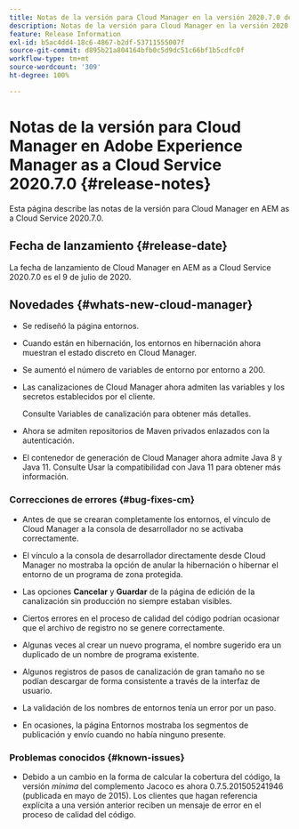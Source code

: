 ```yaml
---
title: Notas de la versión para Cloud Manager en la versión 2020.7.0 de AEM as a Cloud Service
description: Notas de la versión para Cloud Manager en la versión 2020.7.0 de AEM as a Cloud Service
feature: Release Information
exl-id: b5ac4dd4-18c6-4867-b2df-53711555007f
source-git-commit: d895b21a804164bfb0c5d9dc51c66bf1b5cdfc0f
workflow-type: tm+mt
source-wordcount: '309'
ht-degree: 100%

---
```


# Notas de la versión para Cloud Manager en Adobe Experience Manager as a Cloud Service 2020.7.0 {#release-notes}

Esta página describe las notas de la versión para Cloud Manager en AEM as a Cloud Service 2020.7.0.

## Fecha de lanzamiento {#release-date}

La fecha de lanzamiento de Cloud Manager en AEM as a Cloud Service 2020.7.0 es el 9 de julio de 2020.

## Novedades {#whats-new-cloud-manager}

* Se rediseñó la página entornos.

* Cuando están en hibernación, los entornos en hibernación ahora muestran el estado discreto en Cloud Manager.

* Se aumentó el número de variables de entorno por entorno a 200.

* Las canalizaciones de Cloud Manager ahora admiten las variables y los secretos establecidos por el cliente.

   Consulte Variables de canalización para obtener más detalles.

* Ahora se admiten repositorios de Maven privados enlazados con la autenticación.

* El contenedor de generación de Cloud Manager ahora admite Java 8 y Java 11.
Consulte Usar la compatibilidad con Java 11 para obtener más información.

### Correcciones de errores {#bug-fixes-cm}

* Antes de que se crearan completamente los entornos, el vínculo de Cloud Manager a la consola de desarrollador no se activaba correctamente.

* El vínculo a la consola de desarrollador directamente desde Cloud Manager no mostraba la opción de anular la hibernación o hibernar el entorno de un programa de zona protegida.

* Las opciones **Cancelar** y **Guardar** de la página de edición de la canalización sin producción no siempre estaban visibles.

* Ciertos errores en el proceso de calidad del código podrían ocasionar que el archivo de registro no se genere correctamente.

* Algunas veces al crear un nuevo programa, el nombre sugerido era un duplicado de un nombre de programa existente.

* Algunos registros de pasos de canalización de gran tamaño no se podían descargar de forma consistente a través de la interfaz de usuario.

* La validación de los nombres de entornos tenía un error por un paso.

* En ocasiones, la página Entornos mostraba los segmentos de publicación y envío cuando no había ninguno presente.

### Problemas conocidos {#known-issues}

* Debido a un cambio en la forma de calcular la cobertura del código, la versión *mínima* del complemento Jacoco es ahora 0.7.5.201505241946 (publicada en mayo de 2015). Los clientes que hagan referencia explícita a una versión anterior reciben un mensaje de error en el proceso de calidad del código.
